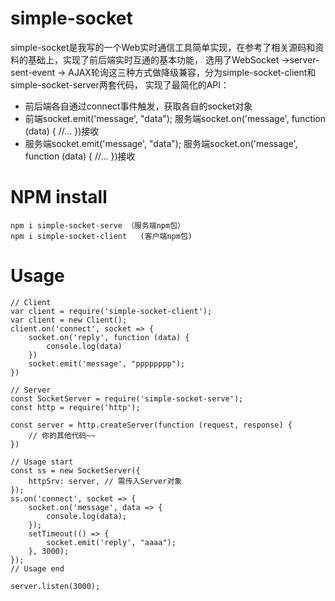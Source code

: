 # simple-socket
simple-socket是我写的一个Web实时通信工具简单实现，在参考了相关源码和资料的基础上，实现了前后端实时互通的基本功能，
选用了WebSocket ->server-sent-event -> AJAX轮询这三种方式做降级兼容，分为simple-socket-client和simple-socket-server两套代码，
实现了最简化的API：
+ 前后端各自通过connect事件触发，获取各自的socket对象
+ 前端socket.emit('message', "data"); 服务端socket.on('message', function (data) { //... })接收
+ 服务端socket.emit('message', "data"); 服务端socket.on('message', function (data) { //... })接收

# NPM install
```
npm i simple-socket-serve （服务端npm包）
npm i simple-socket-client   (客户端npm包)
```
# Usage
```
// Client
var client = require('simple-socket-client');
var client = new Client();
client.on('connect', socket => {
    socket.on('reply', function (data) {
        console.log(data)
    })
    socket.emit('message', "pppppppp");
})
```

```
// Server
const SocketServer = require('simple-socket-serve');
const http = require('http');

const server = http.createServer(function (request, response) {
    // 你的其他代码~~
})

// Usage start
const ss = new SocketServer({
    httpSrv: server, // 需传入Server对象
});
ss.on('connect', socket => {
    socket.on('message', data => {
        console.log(data);
    });
    setTimeout(() => {
        socket.emit('reply', "aaaa");
    }, 3000);
});
// Usage end

server.listen(3000);
```
